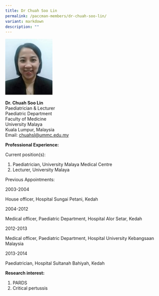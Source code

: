 ```yaml
---
title: Dr Chuah Soo Lin
permalink: /paccman-members/dr-chuah-soo-lin/
variant: markdown
description: ""
---
```

<img src="/images/PACCMAN%20Pediatric%20Acute/Members/Chuah_Soo_Lin.jpg" style="width:150px">

**Dr. Chuah Soo Lin**  
Paediatrician &amp; Lecturer  
Paediatric Department  
Faculty of Medicine  
University Malaya  
Kuala Lumpur, Malaysia  
Email:&nbsp;[chuahsl@ummc.edu.my](mailto:chuahsl@ummc.edu.my)

**Professional Experience:**

Current position(s):

1.  Paediatrician, University Malaya Medical Centre
2.  Lecturer, University Malaya

Previous Appointments:

2003-2004

House officer, Hospital Sungai Petani, Kedah

2004-2012

Medical officer, Paediatric Department, Hospital Alor Setar, Kedah

2012-2013

Medical officer, Paediatric Department, Hospital University Kebangsaan Malaysia

2013-2014

Paediatrician, Hospital Sultanah Bahiyah, Kedah

**Research interest:**

1.  PARDS
2.  Critical pertussis